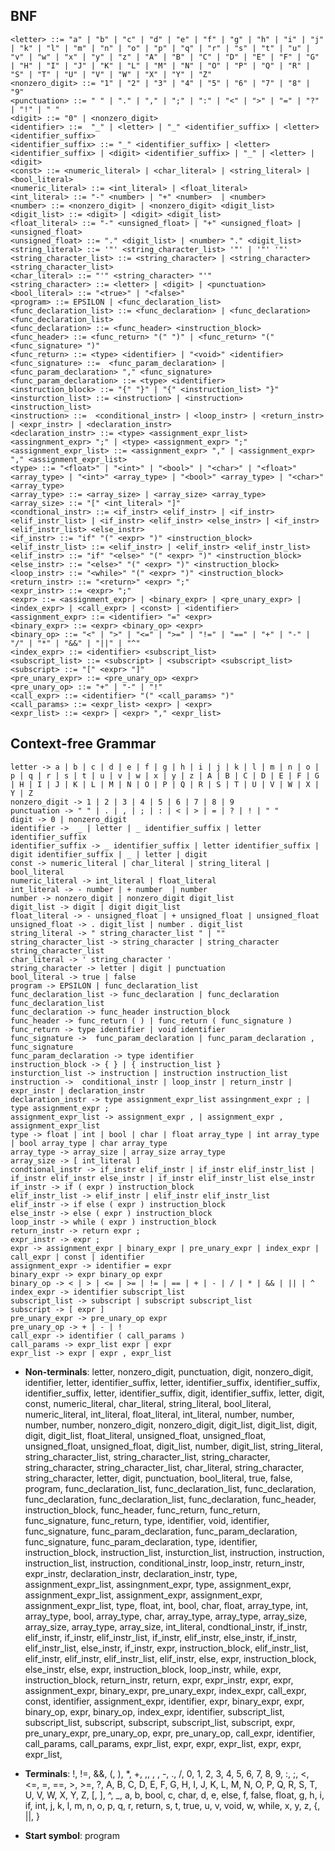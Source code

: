## BNF

```
<letter> ::= "a" | "b" | "c" | "d" | "e" | "f" | "g" | "h" | "i" | "j" | "k" | "l" | "m" | "n" | "o" | "p" | "q" | "r" | "s" | "t" | "u" | "v" | "w" | "x" | "y" | "z" | "A" | "B" | "C" | "D" | "E" | "F" | "G" | "H" | "I" | "J" | "K" | "L" | "M" | "N" | "O" | "P" | "Q" | "R" | "S" | "T" | "U" | "V" | "W" | "X" | "Y" | "Z"
<nonzero_digit> ::= "1" | "2" | "3" | "4" | "5" | "6" | "7" | "8" | "9"
<punctuation> ::= " " | "." | "," | ";" | ":" | "<" | ">" | "=" | "?" | "!" | " "
<digit> ::= "0" | <nonzero_digit>
<identifier> ::=  "_" | <letter> | "_" <identifier_suffix> | <letter> <identifier_suffix>
<identifier_suffix> ::= "_" <identifier_suffix> | <letter> <identifier_suffix> | <digit> <identifier_suffix> | "_" | <letter> | <digit>
<const> ::= <numeric_literal> | <char_literal> | <string_literal> | <bool_literal>
<numeric_literal> ::= <int_literal> | <float_literal>
<int_literal> ::= "-" <number> | "+" <number>  | <number>
<number> ::= <nonzero_digit> | <nonzero_digit> <digit_list>
<digit_list> ::= <digit> | <digit> <digit_list>
<float_literal> ::= "-" <unsigned_float> | "+" <unsigned_float> | <unsigned_float>
<unsigned_float> ::= "." <digit_list> | <number> "." <digit_list> 
<string_literal> ::= '"' <string_character_list> '"' | '"' '"'
<string_character_list> ::= <string_character> | <string_character> <string_character_list> 
<char_literal> ::= "'" <string_character> "'"
<string_character> ::= <letter> | <digit> | <punctuation>
<bool_literal> ::= "<true>" | "<false>"
<program> ::= EPSILON | <func_declaration_list>
<func_declaration_list> ::= <func_declaration> | <func_declaration> <func_declaration_list>
<func_declaration> ::= <func_header> <instruction_block>
<func_header> ::= <func_return> "(" ")" | <func_return> "(" <func_signature> ")"
<func_return> ::= <type> <identifier> | "<void>" <identifier> 
<func_signature> ::=  <func_param_declaration> | <func_param_declaration> "," <func_signature>
<func_param_declaration> ::= <type> <identifier>
<instruction_block> ::= "{" "}" | "{" <instruction_list> "}"
<insturction_list> ::= <instruction> | <instruction> <instruction_list>
<instruction> ::=  <conditional_instr> | <loop_instr> | <return_instr> | <expr_instr> | <declaration_instr>
<declaration_instr> ::= <type> <assignment_expr_list> <assingnment_expr> ";" | <type> <assignment_expr> ";"
<assignment_expr_list> ::= <assignment_expr> "," | <assignment_expr> "," <assignment_expr_list>
<type> ::= "<float>" | "<int>" | "<bool>" | "<char>" | "<float>" <array_type> | "<int>" <array_type> | "<bool>" <array_type> | "<char>" <array_type>
<array_type> ::= <array_size> | <array_size> <array_type>
<array_size> ::= "[" <int_literal> "]" 
<condtional_instr> ::= <if_instr> <elif_instr> | <if_instr> <elif_instr_list> | <if_instr> <elif_instr> <else_instr> | <if_instr> <elif_instr_list> <else_instr>
<if_instr> ::= "if" "(" <expr> ")" <instruction_block>
<elif_instr_list> ::= <elif_instr> | <elif_instr> <elif_instr_list>
<elif_instr> ::= "if" "<else>" "(" <expr> ")" <instruction_block>
<else_instr> ::= "<else>" "(" <expr> ")" <instruction_block>
<loop_instr> ::= "<while>" "(" <expr> ")" <instruction_block>
<return_instr> ::= "<return>" <expr> ";"
<expr_instr> ::= <expr> ";"
<expr> ::= <assignment_expr> | <binary_expr> | <pre_unary_expr> | <index_expr> | <call_expr> | <const> | <identifier>
<assignment_expr> ::= <identifier> "=" <expr>
<binary_expr> ::= <expr> <binary_op> <expr>
<binary_op> ::= "<" | ">" | "<=" | ">=" | "!=" | "==" | "+" | "-" | "/" | "*" | "&&" | "||" | "^"
<index_expr> ::= <identifier> <subscript_list>
<subscript_list> ::= <subscript> | <subscript> <subscript_list>
<subscript> ::= "[" <expr> "]"
<pre_unary_expr> ::= <pre_unary_op> <expr>
<pre_unary_op> ::= "+" | "-" | "!"
<call_expr> ::= <identifier> "(" <call_params> ")"
<call_params> ::= <expr_list> <expr> | <expr>
<expr_list> ::= <expr> | <expr> "," <expr_list>
```


## Context-free Grammar
```
letter -> a | b | c | d | e | f | g | h | i | j | k | l | m | n | o | p | q | r | s | t | u | v | w | x | y | z | A | B | C | D | E | F | G | H | I | J | K | L | M | N | O | P | Q | R | S | T | U | V | W | X | Y | Z
nonzero_digit -> 1 | 2 | 3 | 4 | 5 | 6 | 7 | 8 | 9
punctuation -> " " | . | , | ; | : | < | > | = | ? | ! | " "
digit -> 0 | nonzero_digit
identifier ->  _ | letter | _ identifier_suffix | letter identifier_suffix
identifier_suffix -> _ identifier_suffix | letter identifier_suffix | digit identifier_suffix | _ | letter | digit
const -> numeric_literal | char_literal | string_literal | bool_literal
numeric_literal -> int_literal | float_literal
int_literal -> - number | + number  | number
number -> nonzero_digit | nonzero_digit digit_list
digit_list -> digit | digit digit_list
float_literal -> - unsigned_float | + unsigned_float | unsigned_float
unsigned_float -> . digit_list | number . digit_list 
string_literal -> " string_character_list " | ""
string_character_list -> string_character | string_character string_character_list 
char_literal -> ' string_character '
string_character -> letter | digit | punctuation
bool_literal -> true | false
program -> EPSILON | func_declaration_list
func_declaration_list -> func_declaration | func_declaration func_declaration_list
func_declaration -> func_header instruction_block
func_header -> func_return ( ) | func_return ( func_signature )
func_return -> type identifier | void identifier 
func_signature ->  func_param_declaration | func_param_declaration , func_signature
func_param_declaration -> type identifier
instruction_block -> { } | { instruction_list }
insturction_list -> instruction | instruction instruction_list
instruction ->  conditional_instr | loop_instr | return_instr | expr_instr | declaration_instr
declaration_instr -> type assignment_expr_list assingnment_expr ; | type assignment_expr ;
assignment_expr_list -> assignment_expr , | assignment_expr , assignment_expr_list
type -> float | int | bool | char | float array_type | int array_type | bool array_type | char array_type
array_type -> array_size | array_size array_type
array_size -> [ int_literal ] 
condtional_instr -> if_instr elif_instr | if_instr elif_instr_list | if_instr elif_instr else_instr | if_instr elif_instr_list else_instr
if_instr -> if ( expr ) instruction_block
elif_instr_list -> elif_instr | elif_instr elif_instr_list
elif_instr -> if else ( expr ) instruction_block
else_instr -> else ( expr ) instruction_block
loop_instr -> while ( expr ) instruction_block
return_instr -> return expr ;
expr_instr -> expr ;
expr -> assignment_expr | binary_expr | pre_unary_expr | index_expr | call_expr | const | identifier
assignment_expr -> identifier = expr
binary_expr -> expr binary_op expr
binary_op -> < | > | <= | >= | != | == | + | - | / | * | && | || | ^
index_expr -> identifier subscript_list
subscript_list -> subscript | subscript subscript_list
subscript -> [ expr ]
pre_unary_expr -> pre_unary_op expr
pre_unary_op -> + | - | !
call_expr -> identifier ( call_params )
call_params -> expr_list expr | expr
expr_list -> expr | expr , expr_list
```

* **Non-terminals**: letter, nonzero_digit, punctuation, digit, nonzero_digit, identifier, letter, identifier_suffix, letter, identifier_suffix, identifier_suffix, identifier_suffix, letter, identifier_suffix, digit, identifier_suffix, letter, digit, const, numeric_literal, char_literal, string_literal, bool_literal, numeric_literal, int_literal, float_literal, int_literal, number, number, number, number, nonzero_digit, nonzero_digit, digit_list, digit_list, digit, digit, digit_list, float_literal, unsigned_float, unsigned_float, unsigned_float, unsigned_float, digit_list, number, digit_list, string_literal, string_character_list, string_character_list, string_character, string_character, string_character_list, char_literal, string_character, string_character, letter, digit, punctuation, bool_literal, true, false, program, func_declaration_list, func_declaration_list, func_declaration, func_declaration, func_declaration_list, func_declaration, func_header, instruction_block, func_header, func_return, func_return, func_signature, func_return, type, identifier, void, identifier, func_signature, func_param_declaration, func_param_declaration, func_signature, func_param_declaration, type, identifier, instruction_block, instruction_list, insturction_list, instruction, instruction, instruction_list, instruction, conditional_instr, loop_instr, return_instr, expr_instr, declaration_instr, declaration_instr, type, assignment_expr_list, assingnment_expr, type, assignment_expr, assignment_expr_list, assignment_expr, assignment_expr, assignment_expr_list, type, float, int, bool, char, float, array_type, int, array_type, bool, array_type, char, array_type, array_type, array_size, array_size, array_type, array_size, int_literal, condtional_instr, if_instr, elif_instr, if_instr, elif_instr_list, if_instr, elif_instr, else_instr, if_instr, elif_instr_list, else_instr, if_instr, expr, instruction_block, elif_instr_list, elif_instr, elif_instr, elif_instr_list, elif_instr, else, expr, instruction_block, else_instr, else, expr, instruction_block, loop_instr, while, expr, instruction_block, return_instr, return, expr, expr_instr, expr, expr, assignment_expr, binary_expr, pre_unary_expr, index_expr, call_expr, const, identifier, assignment_expr, identifier, expr, binary_expr, expr, binary_op, expr, binary_op, index_expr, identifier, subscript_list, subscript_list, subscript, subscript, subscript_list, subscript, expr, pre_unary_expr, pre_unary_op, expr, pre_unary_op, call_expr, identifier, call_params, call_params, expr_list, expr, expr, expr_list, expr, expr, expr_list, 
* **Terminals**: !, !=, &&, (, ), *, +, ,, , , -, ., /, 0, 1, 2, 3, 4, 5, 6, 7, 8, 9, :, ;, <, <=, =, ==, >, >=, ?, A, B, C, D, E, F, G, H, I, J, K, L, M, N, O, P, Q, R, S, T, U, V, W, X, Y, Z, \[, \], ^, _, a, b, bool, c, char, d, e, else, f, false, float, g, h, i, if, int, j, k, l, m, n, o, p, q, r, return, s, t, true, u, v, void, w, while, x, y, z, {, ||, }

* **Start symbol**: program
